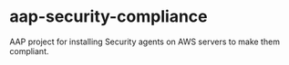 # aap-security-compliance
AAP project for installing Security agents on AWS servers to make them compliant.

